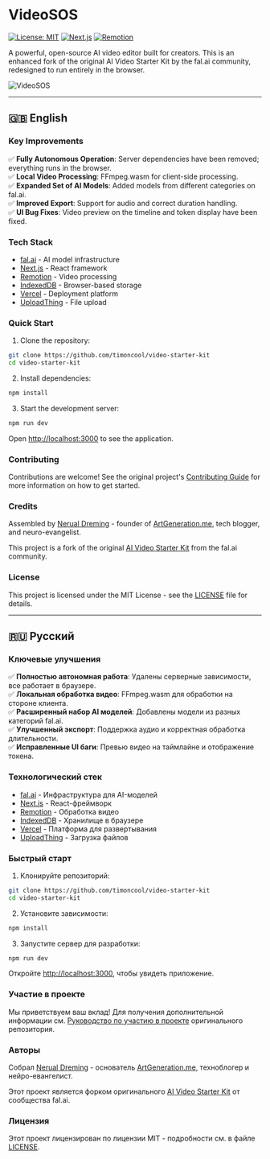 # VideoSOS

[![License: MIT](https://img.shields.io/badge/License-MIT-yellow.svg)](https://opensource.org/licenses/MIT)
[![Next.js](https://img.shields.io/badge/Next.js-14-black)](https://nextjs.org)
[![Remotion](https://img.shields.io/badge/Remotion-latest-blue)](https://remotion.dev)

A powerful, open-source AI video editor built for creators. This is an enhanced fork of the original AI Video Starter Kit by the fal.ai community, redesigned to run entirely in the browser.

![VideoSOS](https://github.com/fal-ai-community/video-starter-kit/blob/main/src/app/opengraph-image.png?raw=true)

---

## 🇬🇧 English

### Key Improvements

✅ **Fully Autonomous Operation**: Server dependencies have been removed; everything runs in the browser.  
✅ **Local Video Processing**: FFmpeg.wasm for client-side processing.  
✅ **Expanded Set of AI Models**: Added models from different categories on fal.ai.  
✅ **Improved Export**: Support for audio and correct duration handling.  
✅ **UI Bug Fixes**: Video preview on the timeline and token display have been fixed.

### Tech Stack

- [fal.ai](https://fal.ai) - AI model infrastructure
- [Next.js](https://nextjs.org) - React framework
- [Remotion](https://remotion.dev) - Video processing
- [IndexedDB](https://developer.mozilla.org/docs/Web/API/IndexedDB_API) - Browser-based storage
- [Vercel](https://vercel.com) - Deployment platform
- [UploadThing](https://uploadthing.com) - File upload

### Quick Start

1. Clone the repository:

```bash
git clone https://github.com/timoncool/video-starter-kit
cd video-starter-kit
```

2. Install dependencies:

```bash
npm install
```

3. Start the development server:

```bash
npm run dev
```

Open [http://localhost:3000](http://localhost:3000) to see the application.

### Contributing

Contributions are welcome! See the original project's [Contributing Guide](CONTRIBUTING.md) for more information on how to get started.

### Credits

Assembled by [Nerual Dreming](https://t.me/nerual_dreming) - founder of [ArtGeneration.me](https://artgeneration.me/), tech blogger, and neuro-evangelist.

This project is a fork of the original [AI Video Starter Kit](https://github.com/fal-ai-community/video-starter-kit) from the fal.ai community.

### License

This project is licensed under the MIT License - see the [LICENSE](LICENSE) file for details.

---

## 🇷🇺 Русский

### Ключевые улучшения

✅ **Полностью автономная работа**: Удалены серверные зависимости, все работает в браузере.  
✅ **Локальная обработка видео**: FFmpeg.wasm для обработки на стороне клиента.  
✅ **Расширенный набор AI моделей**: Добавлены модели из разных категорий fal.ai.  
✅ **Улучшенный экспорт**: Поддержка аудио и корректная обработка длительности.  
✅ **Исправленные UI баги**: Превью видео на таймлайне и отображение токена.

### Технологический стек

- [fal.ai](https://fal.ai) - Инфраструктура для AI-моделей
- [Next.js](https://nextjs.org) - React-фреймворк
- [Remotion](https://remotion.dev) - Обработка видео
- [IndexedDB](https://developer.mozilla.org/docs/Web/API/IndexedDB_API) - Хранилище в браузере
- [Vercel](https://vercel.com) - Платформа для развертывания
- [UploadThing](https://uploadthing.com) - Загрузка файлов

### Быстрый старт

1. Клонируйте репозиторий:

```bash
git clone https://github.com/timoncool/video-starter-kit
cd video-starter-kit
```

2. Установите зависимости:

```bash
npm install
```

3. Запустите сервер для разработки:

```bash
npm run dev
```

Откройте [http://localhost:3000](http://localhost:3000), чтобы увидеть приложение.

### Участие в проекте

Мы приветствуем ваш вклад! Для получения дополнительной информации см. [Руководство по участию в проекте](CONTRIBUTING.md) оригинального репозитория.

### Авторы

Собрал [Nerual Dreming](https://t.me/nerual_dreming) - основатель [ArtGeneration.me](https://artgeneration.me/), техноблогер и нейро-евангелист.

Этот проект является форком оригинального [AI Video Starter Kit](https://github.com/fal-ai-community/video-starter-kit) от сообщества fal.ai.

### Лицензия

Этот проект лицензирован по лицензии MIT - подробности см. в файле [LICENSE](LICENSE).
